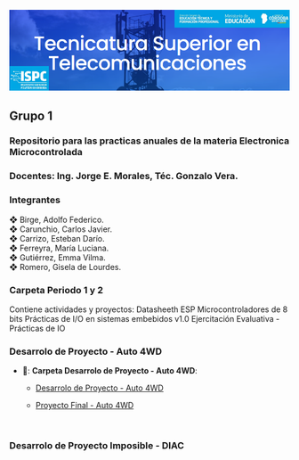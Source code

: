 ![alt text](https://github.com/EMTSTISPC/Grupo1/blob/main/logo.PNG)
## Grupo 1
### **Repositorio para las practicas anuales de la materia Electronica Microcontrolada**

### **Docentes: Ing. Jorge E. Morales, Téc. Gonzalo Vera.**


### **Integrantes**

❖ Birge, Adolfo Federico.<br />
❖ Carunchio, Carlos Javier.<br />
❖ Carrizo, Esteban Darío. <br/>
❖ Ferreyra, María Luciana.<br />
❖ Gutiérrez, Emma Vilma.<br />
❖ Romero, Gisela de Lourdes.<br />

### **Carpeta Periodo 1 y 2**
Contiene actividades y proyectos:
Datasheeth ESP
Microcontroladores de 8 bits
Prácticas de I/O en sistemas embebidos v1.0 
Ejercitación Evaluativa -Prácticas de IO

### **Desarrolo de Proyecto - Auto 4WD**
- 📁: __**Carpeta Desarrolo de Proyecto - Auto 4WD**__:
    + [Desarrolo de Proyecto - Auto 4WD](https://github.com/ISPC-TST-Electronica-Microcontrolada/Grupo1/tree/main/Proyecto%20de%20Desarrollo%20-%20Auto%204WD)


    + [Proyecto Final - Auto 4WD](https://github.com/ISPC-TST-Electronica-Microcontrolada/Grupo1/blob/main/Proyecto%20de%20Desarrollo%20-%20Auto%204WD/D-%20Proyecto/Semana%203%20-%20Presentacion%20Final/Proyecto%20Tango%206%20Grupo%201.pdf)
    
    <br />
### **Desarrolo de Proyecto Imposible - DIAC**

